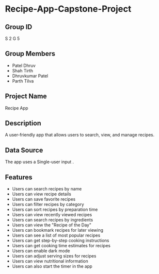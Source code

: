 # Recipe-App-Capstone-Project

## Group ID

S 2 G 5

## Group Members

- Patel Dhruv
- Shah Tirth
- Dhruvkumar Patel
- Parth Tilva

## Project Name

Recipe App

## Description

A user-friendly app that allows users to search, view, and manage recipes.

## Data Source

The app uses a Single-user input .

## Features

- Users can search recipes by name
- Users can view recipe details
- Users can save favorite recipes
- Users can filter recipes by category
- Users can sort recipes by preparation time
- Users can view recently viewed recipes
- Users can search recipes by ingredients
- Users can view the "Recipe of the Day"
- Users can bookmark recipes for later viewing
- Users can see a list of most popular recipes
- Users can get step-by-step cooking instructions
- Users can get cooking time estimates for recipes
- ⁠Users can enable dark mode
- ⁠Users can adjust serving sizes for recipes
- Users can view nutritional information
- Users can also start the timer in the app
